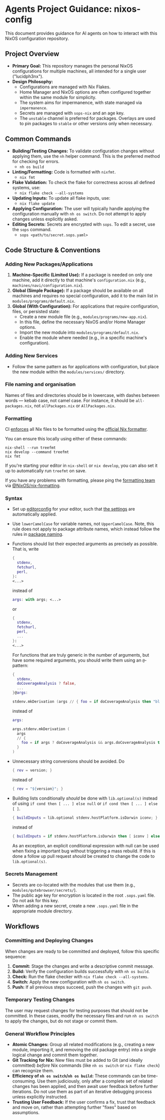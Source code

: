# Agents Project Guidance: nixos-config

This document provides guidance for AI agents on how to interact with this NixOS configuration repository.

## Project Overview

- **Primary Goal:** This repository manages the personal NixOS configurations for multiple machines, all intended for a single user ("lucidph3nx").
- **Design Philosophy:**
    - Configurations are managed with Nix Flakes.
    - Home Manager and NixOS options are often configured together within the same module for simplicity.
    - The system aims for impermanence, with state managed via `impermanence`.
    - Secrets are managed with `sops-nix` and an age key.
    - The `unstable` channel is preferred for packages. Overlays are used to pin packages to `stable` or other versions only when necessary.

## Common Commands

- **Building/Testing Changes:** To validate configuration changes without applying them, use the `nh` helper command. This is the preferred method for checking for errors.
    - `nh os build`
- **Linting/Formatting:** Code is formatted with `nixfmt`.
    - `nix fmt`
- **Flake Validation:** To check the flake for correctness across all defined systems, use:
    - `nix flake check --all-systems`
- **Updating Inputs:** To update all flake inputs, use:
    - `nix flake update`
- **Applying Configuration:** The user will typically handle applying the configuration manually with `nh os switch`. Do not attempt to apply changes unless explicitly asked.
- **Editing Secrets:** Secrets are encrypted with `sops`. To edit a secret, use the `sops` command.
    - `sops <path/to/secret.sops.yaml>`

## Code Structure & Conventions

### Adding New Packages/Applications

1.  **Machine-Specific (Limited Use):** If a package is needed on only one machine, add it directly to that machine's `configuration.nix` (e.g., `machines/navi/configuration.nix`).
2.  **Global (Simple Package):** If a package should be available on all machines and requires no special configuration, add it to the main list in `modules/programs/default.nix`.
3.  **Global (With Configuration):** For applications that require configuration, files, or persisted state:
    - Create a new module file (e.g., `modules/programs/new-app.nix`).
    - In this file, define the necessary NixOS and/or Home Manager options.
    - Import the new module into `modules/programs/default.nix`.
    - Enable the module where needed (e.g., in a specific machine's configuration).

### Adding New Services

- Follow the same pattern as for applications with configuration, but place the new module within the `modules/services/` directory.

### File naming and organisation

Names of files and directories should be in lowercase, with dashes between words — kebab case, not camel case.
For instance, it should be `all-packages.nix`, not `allPackages.nix` or `AllPackages.nix`.

### Formatting

CI [enforces](./.github/workflows/lint.yml) all Nix files to be formatted using the [official Nix formatter](https://github.com/NixOS/nixfmt).

You can ensure this locally using either of these commands:
```
nix-shell --run treefmt
nix develop --command treefmt
nix fmt
```

If you're starting your editor in `nix-shell` or `nix develop`, you can also set it up to automatically run `treefmt` on save.

If you have any problems with formatting, please ping the [formatting team](https://nixos.org/community/teams/formatting/) via [@NixOS/nix-formatting](https://github.com/orgs/NixOS/teams/nix-formatting).

### Syntax

- Set up [editorconfig](https://editorconfig.org) for your editor, such that [the settings](./.editorconfig) are automatically applied.

- Use `lowerCamelCase` for variable names, not `UpperCamelCase`.
  Note, this rule does not apply to package attribute names, which instead follow the rules in [package naming](./pkgs/README.md#package-naming).

- Functions should list their expected arguments as precisely as possible.
  That is, write

  ```nix
  {
    stdenv,
    fetchurl,
    perl,
  }:
  <...>
  ```

  instead of

  ```nix
  args: with args; <...>
  ```

  or

  ```nix
  {
    stdenv,
    fetchurl,
    perl,
    ...
  }:
  <...>
  ```

  For functions that are truly generic in the number of arguments, but have some required arguments, you should write them using an `@`-pattern:

  ```nix
  {
    stdenv,
    doCoverageAnalysis ? false,
    ...
  }@args:

  stdenv.mkDerivation (args // { foo = if doCoverageAnalysis then "bla" else ""; })
  ```

  instead of

  ```nix
  args:

  args.stdenv.mkDerivation (
    args
    // {
      foo = if args ? doCoverageAnalysis && args.doCoverageAnalysis then "bla" else "";
    }
  )
  ```

- Unnecessary string conversions should be avoided.
  Do

  ```nix
  { rev = version; }
  ```

  instead of

  ```nix
  { rev = "${version}"; }
  ```

- Building lists conditionally _should_ be done with `lib.optional(s)` instead of using `if cond then [ ... ] else null` or `if cond then [ ... ] else [ ]`.

  ```nix
  { buildInputs = lib.optional stdenv.hostPlatform.isDarwin iconv; }
  ```

  instead of

  ```nix
  { buildInputs = if stdenv.hostPlatform.isDarwin then [ iconv ] else null; }
  ```

  As an exception, an explicit conditional expression with null can be used when fixing a important bug without triggering a mass rebuild.
  If this is done a follow up pull request _should_ be created to change the code to `lib.optional(s)`.

### Secrets Management

- Secrets are co-located with the modules that use them (e.g., `modules/qutebrowser/secrets/`).
- The public age key for encryption is located in the root `.sops.yaml` file. Do not ask for this key.
- When adding a new secret, create a new `.sops.yaml` file in the appropriate module directory.

## Workflows

### Committing and Deploying Changes

When changes are ready to be committed and deployed, follow this specific sequence:

1.  **Commit:** Stage the changes and write a descriptive commit message.
2.  **Build:** Verify the configuration builds successfully with `nh os build`.
3.  **Check:** Run the flake checker with `nix flake check --all-systems`.
4.  **Switch:** Apply the new configuration with `nh os switch`.
5.  **Push:** If all previous steps succeed, push the changes with `git push`.

### Temporary Testing Changes

The user may request changes for testing purposes that should not be committed. In these cases, modify the necessary files and run `nh os switch` to apply the changes, but do not stage or commit them.

### General Workflow Principles

- **Atomic Changes:** Group all related modifications (e.g., creating a new module, importing it, and removing the old package entry) into a single logical change and commit them together.
- **Git Tracking for Nix:** New files must be added to Git (and ideally committed) *before* Nix commands (like `nh os switch` or `nix flake check`) can recognize them.
- **Efficiency of `nh os switch`/`nh os build`:** These commands can be time-consuming. Use them judiciously, only after a complete set of related changes has been applied, and then await user feedback before further iterations. Do not use them as part of an iterative debugging process unless explicitly instructed.
- **Trusting User Feedback:** If the user confirms a fix, trust that feedback and move on, rather than attempting further "fixes" based on assumptions.
